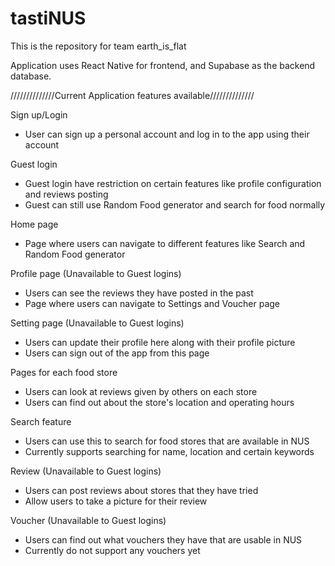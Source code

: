 # tastiNUS

This is the repository for team earth_is_flat

Application uses React Native for frontend, and Supabase as the backend database.

//////////////Current Application features available//////////////

Sign up/Login   
- User can sign up a personal account and log in to the app using their account   


Guest login   
- Guest login have restriction on certain features like profile configuration and reviews posting     
- Guest can still use Random Food generator and search for food normally   


Home page   
- Page where users can navigate to different features like Search and Random Food generator   


Profile page (Unavailable to Guest logins)  
- Users can see the reviews they have posted in the past    
- Page where users can navigate to Settings and Voucher page   


Setting page (Unavailable to Guest logins)   
- Users can update their profile here along with their profile picture   
- Users can sign out of the app from this page   


Pages for each food store   
- Users can look at reviews given by others on each store
- Users can find out about the store's location and operating hours


Search feature   
- Users can use this to search for food stores that are available in NUS   
- Currently supports searching for name, location and certain keywords   

Review (Unavailable to Guest logins)    
- Users can post reviews about stores that they have tried   
- Allow users to take a picture for their review  

Voucher (Unavailable to Guest logins)
- Users can find out what vouchers they have that are usable in NUS   
- Currently do not support any vouchers yet   
